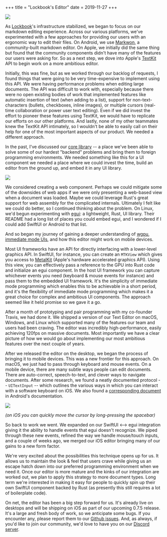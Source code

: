+++
title = "Lockbook's Editor"
date = 2019-11-27
+++



[![](https://substackcdn.com/image/fetch/w_1456,c_limit,f_auto,q_auto:good,fl_progressive:steep/https%3A%2F%2Fsubstack-post-media.s3.amazonaws.com%2Fpublic%2Fimages%2Fa916acc9-8271-495e-b20c-ae853d06a34f_2000x1500.png)](https://substackcdn.com/image/fetch/f_auto,q_auto:good,fl_progressive:steep/https%3A%2F%2Fsubstack-post-media.s3.amazonaws.com%2Fpublic%2Fimages%2Fa916acc9-8271-495e-b20c-ae853d06a34f_2000x1500.png)

As [Lockbook](https://parth.cafe/p/introducing-lockbook)'s infrastructure stabilized, we began to focus on our markdown editing experience. Across our various platforms, we've experimented with a few approaches for providing our users with an ergonomic way to edit their files. On Android, we use [Markwon](https://github.com/noties/Markwon), a community-built markdown editor. On Apple, we initially did the same thing but found that the community components didn't have many of the features our users were asking for. So as a next step, we dove into Apple's [TextKit](https://developer.apple.com/documentation/appkit/textkit) API to begin work on a more ambitious editor.

Initially, this was fine, but as we worked through our backlog of requests, I found things that were going to be very time-expensive to implement using this API. We were having performance problems when editing large documents. The API was difficult to work with, especially because there were no open existing bodies of work that implemented features like automatic insertion of text (when adding to a list), support for non-text-characters (bullets, checkboxes, inline images), or multiple cursors (real-time collaboration or power user text editing). Even if we did invest the effort to pioneer these features using TextKit, we would have to replicate our efforts on our other platforms. And lastly, none of my other teammates knew the TextKit API intimately, so I wouldn't be able to easily call on their help for one of the most important aspects of our product. We needed a different approach.

In the past, I've discussed our [core library](https://parth.cafe/p/why-lockbook-chose-rust) \-- a place we've been able to solve some of our hardest "backend" problems and bring them to foreign programming environments. We needed something like this for a UI component we needed a place where we could invest the time, build an editor from the ground up, and embed it in any UI library.

[![](https://substackcdn.com/image/fetch/w_1456,c_limit,f_auto,q_auto:good,fl_progressive:steep/https%3A%2F%2Fsubstack-post-media.s3.amazonaws.com%2Fpublic%2Fimages%2F31cca6aa-cf31-4f08-9a9e-f440fb533048_3000x2000.png)](https://substackcdn.com/image/fetch/f_auto,q_auto:good,fl_progressive:steep/https%3A%2F%2Fsubstack-post-media.s3.amazonaws.com%2Fpublic%2Fimages%2F31cca6aa-cf31-4f08-9a9e-f440fb533048_3000x2000.png)

We considered creating a web component. Perhaps we could mitigate some of the downsides of web apps if we were only presenting a web-based view when a document was loaded. Maybe we could leverage Rust's great support for web assembly for the complicated internals. Ultimately I felt like we could do better, so I continued thinking about the problem. On Linux, we'd begun experimenting with [egui](https://github.com/emilk/egui): a lightweight, Rust, UI library. Their README had a long list of places you could embed egui, and I wondered if I could add SwiftUI or Android to that list.

And so began my journey of gaining a deeper understanding of [wgpu](https://wgpu.rs/), [immediate mode UIs](https://eliasnaur.com/blog/immediate-mode-gui-programming), and how this editor might work on mobile devices.

Most UI frameworks have an API for directly interfacing with a lower-level graphics API. In SwiftUI, for instance, you can create an `MTKView` which gives you access to [MetalKit](https://developer.apple.com/documentation/metalkit) (Apple's hardware accelerated graphics API). Using this view, you can effectively pass a reference to the GPU into Rust code and initialize an egui component. In the host UI framework you can capture whichever events you need (keyboard & mouse events for instance) and pass them to the embedded UI framework. It's the simplicity of immediate mode programming which enables this to be achievable in a short period, and it's the flexibility of immediate mode programming which makes it a great choice for complex and ambitious UI components. The approach seemed like it held promise so we gave it a go.

After a month of prototyping and pair programming with my co-founder Travis, we had done it. We shipped a version of our Text Editor on macOS, Windows, and Linux which supported many of the features our team and users had been craving. The editor was incredibly high-performance, easily achieving 120fps on massive documents. Most importantly we have a clear picture of how we would go about implementing our most ambitious features over the next couple of years.

After we released the editor on the desktop, we began the process of bringing it to mobile devices. This was a new frontier for this approach. On macOS, we just had to pass through keyboard and mouse events. On a mobile device, there are many subtle ways people can edit documents. There are auto-correct, speech-to-text, and clever ways to navigate documents. After some research, we found a neatly documented protocol -- `UITextInput` \-- which outlines the various ways in which you can interact with a software keyboard on iOS. We also found a [corresponding document](https://developer.android.com/reference/android/view/inputmethod/InputMethodManager) in Android's documentation.

[![](https://substackcdn.com/image/fetch/w_1456,c_limit,f_auto,q_auto:good,fl_progressive:steep/https%3A%2F%2Fsubstack-post-media.s3.amazonaws.com%2Fpublic%2Fimages%2F5308aaf8-09b9-440e-802b-209b32204490_600x1300.gif)](https://substackcdn.com/image/fetch/f_auto,q_auto:good,fl_progressive:steep/https%3A%2F%2Fsubstack-post-media.s3.amazonaws.com%2Fpublic%2Fimages%2F5308aaf8-09b9-440e-802b-209b32204490_600x1300.gif)

 _(on iOS you can quickly move the cursor by long-pressing the spacebar)_

So back to work we went. We expanded on our SwiftUI <\--> egui integration giving it the ability to handle events that egui doesn't recognize. We piped through these new events, refined the way we handle mouse/touch inputs, and a couple of weeks ago, we merged our iOS editor bringing many of our gains to a new form factor.

We're very excited about the possibilities this technique opens up for us. It allows us to maintain the look & feel that users crave while giving us an escape hatch down into our preferred programming environment when we need it. Once our editor is more mature and the kinks of our integration are worked out, we plan to apply this strategy to more document types. Long term we're interested in making it easy for people to quickly spin up their own SwiftUI component backed by Rust (as presently this still requires a lot of boilerplate code).

On net, the editor has been a big step forward for us. It's already live on desktops and will be shipping on iOS as part of our upcoming 0.7.5 release. It's a large and fresh body of work, so we anticipate some bugs. If you encounter any, please report them to our [Github issues](https://github.com/lockbook/lockbook/issues). And, as always, if you'd like to join our community, we'd love to have you on our [Discord server](https://discord.gg/lockbook).
